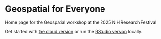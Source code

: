 # Geospatial for Everyone 
Home page for the Geospatial workshop at the 2025 NIH Research Festival

Get started with [the cloud version](https://github.com/nathanielmacnell/nihworkshop/blob/main/Geospatial_for_Everyone.ipynb) or run the [RStudio version](https://github.com/nathanielmacnell/nihworkshop/blob/main/Geospatial_for_Everyone.qmd) locally.

